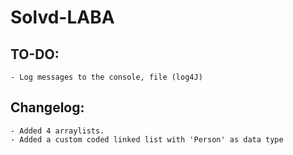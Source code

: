 # Solvd-LABA
## TO-DO:
```
- Log messages to the console, file (log4J)
```
## Changelog:
```
- Added 4 arraylists.
- Added a custom coded linked list with 'Person' as data type
```